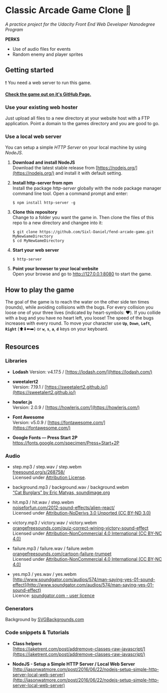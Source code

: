 # Classic Arcade Game Clone :space_invader:

*A practice project for the Udacity Front End Web Developer Nanodegree Program*

**PERKS**
- Use of audio files for events
- Random enemy and player sprites

## Getting started

:exclamation: You need a web server to run this game. 

[**Check the game out on it's GitHub Page.**](https://sixl-daniel.github.io/fend-arcade-game/)
### Use your existing web hoster
 Just upload all files to a new directory at your website host with a FTP application. Point a domain to the games directory and you are good to go.

### Use a local web server 
You can setup a simple *HTTP Server* on your local machine by using *NodeJS*.

1. **Download and install NodeJS**  
Download the latest stable release from [https://nodejs.org/](https://nodejs.org/) and install it with default setting.

2. **Install http-server from npm**  
Install the package *http-server* globally with the node package manager command line tool. Open a command prompt and enter:
    ```
    $ npm install http-server -g
    ```
3. **Clone this repository**  
Change to a folder you want the game in. Then clone the files of this repo to a new directory and changee into it:
    ```
    $ git clone https://github.com/Sixl-Daniel/fend-arcade-game.git MyNewGameDirectory
    $ cd MyNewGameDirectory
    ```
3. **Start your web server**
    ```
    $ http-server
    ```
5. **Point your browser to your local website**  
Open your browse and go to http://127.0.0.1:8080 to start the game.  

## How to play the game
The goal of the game is to reach the water on the other side ten times (rounds), while avoiding collisions with the bugs. For every collision you loose one of your three lives (indicated by heart-symbols: ❤️). If you collide with a bug and you have no heart left, you loose! The speed of the bugs increases with every round.
To move your character use **``Up``**, **``Down``**, **``Left``**, **``Right``** (⬆️⬇️⬅️➡️) or **``w``**, **``s``**, **``a``**, **``d``** keys on your keyboard.

## Resources

### Libraries

- **Lodash**
Version: v4.17.5 / [https://lodash.com/](https://lodash.com/)

- **sweetalert2**  
Version: 7.19.1 / [https://sweetalert2.github.io/](https://sweetalert2.github.io/)

- **howler.js**  
Version: 2.0.9 / [https://howlerjs.com/](https://howlerjs.com/)

- **Font Awesome**  
Version: v5.0.9 / [https://fontawesome.com/](https://fontawesome.com/)

- **Google Fonts — Press Start 2P**  
https://fonts.google.com/specimen/Press+Start+2P
### Audio

- step.mp3 / step.wav / step.webm  
[freesound.org/s/268758/](https://freesound.org/s/268758/)  
Licensed under [Attribution License](https://creativecommons.org/licenses/by/3.0/).

- background.mp3 / background.wav / background.webm  
[“Cat Burglars” by Eric Matyas, soundimage.org](http://soundimage.org/)

- hit.mp3 / hit.wav / step.webm  
[noiseforfun.com/2012-sound-effects/alien-react/](http://www.noiseforfun.com/2012-sound-effects/alien-react/)  
Licensed under [Attribution-NoDerivs 3.0 Unported (CC BY-ND 3.0)](https://creativecommons.org/licenses/by-nc/4.0/)

- victory.mp3 / victory.wav / victory.webm  
[orangefreesounds.com/quiz-correct-wining-victory-sound-effect](http://www.orangefreesounds.com/quiz-correct-wining-victory-sound-effect/)  
Licensed under [Attribution-NonCommercial 4.0 International (CC BY-NC 4.0)](https://creativecommons.org/licenses/by-nc/4.0/)

- failure.mp3 / failure.wav / failure.webm  
[orangefreesounds.com/cartoon-failure-trumpet](http://www.orangefreesounds.com/cartoon-failure-trumpet/)  
Licensed under [Attribution-NonCommercial 4.0 International (CC BY-NC 4.0)](https://creativecommons.org/licenses/by-nc/4.0/)

- yes.mp3 / yes.wav / yes.webm  
[http://www.soundgator.com/audios/574/man-saying-yes-01-sound-effect](http://www.soundgator.com/audios/574/man-saying-yes-01-sound-effect)  
Licence: [soundgator.com - user licence](http://www.soundgator.com/userlicense.php)

### Generators

Background by [SVGBackgrounds.com](https://www.svgbackgrounds.com/)

### Code snippets & Tutorials

- **Class helpers**  
[https://jaketrent.com/post/addremove-classes-raw-javascript/](https://jaketrent.com/post/addremove-classes-raw-javascript/)

- **NodeJS - Setup a Simple HTTP Server / Local Web Server**  
[http://jasonwatmore.com/post/2016/06/22/nodejs-setup-simple-http-server-local-web-server](http://jasonwatmore.com/post/2016/06/22/nodejs-setup-simple-http-server-local-web-server)